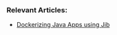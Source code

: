 ### Relevant Articles: 

- [Dockerizing Java Apps using Jib](https://www.baeldung.com/jib-dockerizing)

